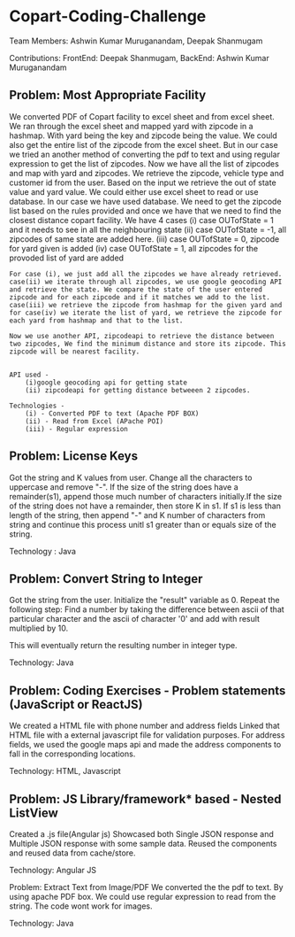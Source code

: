 # Copart-Coding-Challenge

Team Members: Ashwin Kumar Muruganandam, Deepak Shanmugam

Contributions: FrontEnd: Deepak Shanmugam, BackEnd: Ashwin Kumar Muruganandam

## Problem: Most Appropriate Facility

We converted PDF of Copart facility to excel sheet and from excel sheet. We ran through the excel sheet and mapped yard with zipcode in a hashmap. With yard being the key and zipcode being the value. We could also get the entire list of the zipcode from the excel sheet. But in our case we tried an another method of converting the pdf to text and using regular expression to get the list of zipcodes. Now we have all the list of zipcodes and map with yard and zipcodes. We retrieve the zipcode, vehicle type and customer id from the user. Based on the input we retrieve the out of state value and yard value. We could either use excel sheet to read or use database. In our case we have used database. We need to get the zipcode list based on the rules provided and once we have that we need to find the closest distance copart facility. 
			We have 4 cases
				(i)  case OUTofState = 1 and it needs to see in all the neighbouring state
				(ii) case OUTofState = -1, all zipcodes of same state are added here.
				(iii) case OUTofState = 0, zipcode for yard given is added
				(iv) case OUTofState = 1, all zipcodes for the provoded list of yard are added
				
	For case (i), we just add all the zipcodes we have already retrieved. case(ii) we iterate through all zipcodes, we use google geocoding API and retrieve the state. We compare the state of the user entered zipcode and for each zipcode and if it matches we add to the list. case(iii) we retrieve the zipcode from hashmap for the given yard and for case(iv) we iterate the list of yard, we retrieve the zipcode for each yard from hashmap and that to the list. 

	Now we use another API, zipcodeapi to retrieve the distance between two zipcodes, We find the minimum distance and store its zipcode. This zipcode will be nearest facility. 
	
		
	API used - 
		(i)google geocoding api for getting state
		(ii) zipcodeapi for getting distance betweeen 2 zipcodes.
	
	Technologies - 
		(i) - Converted PDF to text (Apache PDF BOX)
		(ii) - Read from Excel (APache POI)
		(iii) - Regular expression


## Problem: License Keys 

Got the string and K values from user. Change all the characters to uppercase and remove "-".
If the size of the string does have a remainder(s1), append those much number of characters initially.If the size of the string does not have a remainder, then store K in s1.
If s1 is less than length of the string, then append "-" and K number of characters from string and continue this process unitl s1 greater than or equals size of the string.

Technology : Java

## Problem: Convert String to Integer

Got the string from the user.
Initialize the "result" variable as 0.
Repeat the following step:
Find a number by taking the difference between ascii of that particular character and the ascii of character '0' and add with result multiplied by 10.

This will eventually return the resulting number in integer type.

Technology: Java

## Problem: Coding Exercises - Problem statements (JavaScript or ReactJS)

We created a HTML file with phone number and address fields
Linked that HTML file with a external javascript file for validation purposes.
For address fields, we used the google maps api and made the address components to fall in the corresponding locations.

Technology: HTML, Javascript


## Problem: JS Library/framework* based - Nested ListView

Created a .js file(Angular js)
Showcased both Single JSON response and Multiple JSON response with some sample data.
Reused the components and reused data from cache/store.

Technology: Angular JS

Problem: Extract Text from Image/PDF
We converted the the pdf to text. By using apache PDF box. We could use regular expression to read from the string. The code wont work for images.

Technology: Java

